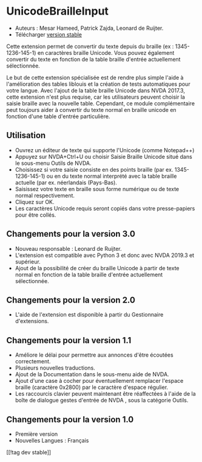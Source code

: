 # UnicodeBrailleInput #

* Auteurs : Mesar Hameed, Patrick Zajda, Leonard de Ruijter.
* Télécharger [version stable][1]

Cette extension permet de convertir du texte depuis du braille (ex :
1345-1236-145-1) en caractères braille Unicode.  Vous pouvez également
convertir du texte en fonction de la table braille d'entrée actuellement
sélectionnée.

Le but de cette extension spécialisée est de rendre plus simple l'aide à
l'amélioration des tables liblouis et la création de tests automatiques pour
votre langue.  Avec l'ajout de la table braille Unicode dans NVDA 2017.3,
cette extension n'est plus requise, car les utilisateurs peuvent choisir la
saisie braille avec la nouvelle table.  Cependant, ce module complémentaire
peut toujours aider à convertir du texte normal en braille unicode en
fonction d'une table d'entrée particulière.

## Utilisation

* Ouvrez un éditeur de texte qui supporte l'Unicode (comme Notepad++)
* Appuyez sur NVDA+Ctrl+U ou choisir Saisie Braille Unicode situé dans le
  sous-menu Outils de NVDA.
* Choisissez si votre saisie consiste en des points braille (par
  ex. 1345-1236-145-1) ou en du texte normal interprété avec la table
  braille actuelle (par ex. néerlandais (Pays-Bas).
* Saisissez votre texte en braille sous forme numérique ou de texte normal
  respectivement.
* Cliquez sur OK.
* Les caractères Unicode requis seront copiés dans votre presse-papiers pour
  être collés.

## Changements pour la version 3.0

* Nouveau responsable : Leonard de Ruijter.
* L'extension est compatible avec Python 3 et donc avec NVDA 2019.3 et
  supérieur.
* Ajout de la possibilité de créer du braille Unicode à partir de texte
  normal en fonction de la table braille d'entrée actuellement sélectionnée.

## Changements pour la version 2.0

* L'aide de l'extension est disponible à partir du Gestionnaire
  d'extensions.

## Changements pour la version 1.1 ##

* Améliore le délai pour permettre aux annonces  d'être écoutées
  correctement.
* Plusieurs nouvelles traductions.
* Ajout de la Documentation dans le sous-menu aide de NVDA.
* Ajout d'une case à cocher pour éventuellement remplacer l'espace braille
  (caractère 0x2800) par le caractère d'espace régulier.
* Les raccourcis clavier peuvent maintenant être réaffectées à l'aide de la
  boîte de dialogue gestes d'entrée de NVDA , sous la catégorie Outils.

## Changements pour la version 1.0 ##

* Première version
* Nouvelles Langues : Français

[[!tag dev stable]]

[1]: https://addons.nvda-project.org/files/get.php?file=ubi
